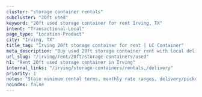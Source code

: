 ```yaml
---
cluster: "storage container rentals"
subcluster: "20ft used"
keyword: "20ft used storage container for rent Irving, TX"
intent: "Transactional-Local"
page_type: "Location-Product"
city: "Irving, TX"
title_tag: "Irving 20ft storage container for rent | LC Container"
meta_description: "Buy used 20ft storage container rent with local delivery in Irving, TX. LC Container — local Since 2003. Request a fast quote today."
url_slug: "/irving/rent/20ft/storage-containers/used"
h1: "Rent 20ft used storage container in Irving"
internal_links: "/irving/storage-containers/rentals,/delivery"
priority: 1
notes: "State minimum rental terms, monthly rate ranges, delivery/pickup fees, service area."
noindex: false
---
```


<!-- TODO: Add unique city/inventory copy, images, and internal links here. -->

